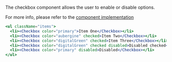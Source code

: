The checkbox component allows the user to enable or disable options.

For more info, please refer to the <a href="https://github.com/gazpachu/sugui/tree/master/src/components/checkbox/index.jsx" target="_blank">component implementation</a>

<style>
  .items { list-style-type: none; padding: 0; }
  .items li { margin-right: 10px; display: inline-block; }
  .items li:last-child { margin-right: 0; }
</style>

```jsx
<ul className="items">
  <li><Checkbox color="primary">Item One</Checkbox></li>
  <li><Checkbox color="aubergine" checked>Item Two</Checkbox></li>
  <li><Checkbox color="digitalGreen" checked>Item Three</Checkbox></li>
  <li><Checkbox color="digitalGreen" checked disabled>Disabled checked</Checkbox></li>
  <li><Checkbox color="primary" disabled>Disabled</Checkbox></li>
</ul>
```
